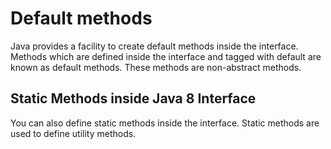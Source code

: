 # Default methods

Java provides a facility to create default methods inside the interface. Methods which are defined inside the interface and tagged with default are known as default methods. These methods are non-abstract methods.

## Static Methods inside Java 8 Interface
You can also define static methods inside the interface. Static methods are used to define utility methods.